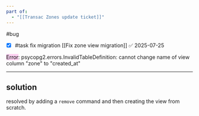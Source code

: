 ```yaml
---
part of:
  - "[[Transac Zones update ticket]]"
---
```

#bug 

- [x] #task fix migration [[Fix zone view migration]] ✅ 2025-07-25

<mark style="background: #FFB8EBA6;">Error</mark>:
psycopg2.errors.InvalidTableDefinition: cannot change name of view column "zone" to "created_at"
___
## solution

resolved by adding a `remove` command and then creating the view from scratch.


